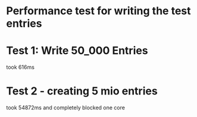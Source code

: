 # Performance test for writing the test entries

# Test 1: Write 50_000 Entries

took 616ms

# Test 2 - creating 5 mio entries

took 54872ms and completely blocked one core
